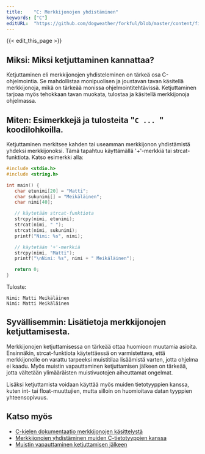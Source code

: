 ```yaml
---
title:    "C: Merkkijonojen yhdistäminen"
keywords: ["C"]
editURL:  "https://github.com/dogweather/forkful/blob/master/content/fi/c/concatenating-strings.md"
---
```


{{< edit_this_page >}}

## Miksi: Miksi ketjuttaminen kannattaa?

Ketjuttaminen eli merkkijonojen yhdisteleminen on tärkeä osa C-ohjelmointia. Se mahdollistaa monipuolisen ja joustavan tavan käsitellä merkkijonoja, mikä on tärkeää monissa ohjelmointitehtävissä. Ketjuttaminen tarjoaa myös tehokkaan tavan muokata, tulostaa ja käsitellä merkkijonoja ohjelmassa.

## Miten: Esimerkkejä ja tulosteita "```C ... ```" koodilohkoilla.

Ketjuttaminen merkitsee kahden tai useamman merkkijonon yhdistämistä yhdeksi merkkijonoksi. Tämä tapahtuu käyttämällä '+'-merkkiä tai strcat-funktiota. Katso esimerkki alla:

```C
#include <stdio.h>
#include <string.h>

int main() {
   char etunimi[20] = "Matti";
   char sukunimi[] = "Meikäläinen";
   char nimi[40];

   // käytetään strcat-funktiota
   strcpy(nimi, etunimi);
   strcat(nimi, " ");
   strcat(nimi, sukunimi);
   printf("Nimi: %s", nimi);

   // käytetään '+'-merkkiä
   strcpy(nimi, "Matti");
   printf("\nNimi: %s", nimi + " Meikäläinen");

   return 0;
}
```

Tuloste:

```
Nimi: Matti Meikäläinen
Nimi: Matti Meikäläinen
```

## Syvällisemmin: Lisätietoja merkkijonojen ketjuttamisesta.

Merkkijonojen ketjuttamisessa on tärkeää ottaa huomioon muutamia asioita. Ensinnäkin, strcat-funktiota käytettäessä on varmistettava, että merkkijonolle on varattu tarpeeksi muistitilaa lisäämistä varten, jotta ohjelma ei kaadu. Myös muistin vapauttaminen ketjuttamisen jälkeen on tärkeää, jotta vältetään ylimääräisten muistivuotojen aiheuttamat ongelmat.

Lisäksi ketjuttamista voidaan käyttää myös muiden tietotyyppien kanssa, kuten int- tai float-muuttujien, mutta silloin on huomioitava datan tyyppien yhteensopivuus.

## Katso myös

- [C-kielen dokumentaatio merkkijonojen käsittelystä](https://www.cplusplus.com/reference/cstring/)
- [Merkkijonojen yhdistäminen muiden C-tietotyyppien kanssa](https://www.tutorialspoint.com/cprogramming/c_concatenation.htm)
- [Muistin vapauttaminen ketjuttamisen jälkeen](https://stackoverflow.com/questions/15144570/what-is-the-proper-way-of-free-space-allocated-for-the-char-pointer-when-string)